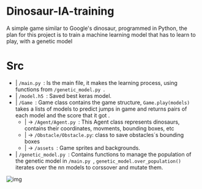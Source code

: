 # Dinosaur-IA-training
A simple game similar to Google's dinosaur, programmed in Python, the plan for this project is to train a machine learning model that has to learn to play, with a genetic model

# Src
* | ```/main.py ```: Is the main file, it makes the learning process, using functions from ```/genetic_model.py ```.<br>
* | ```/model.h5 ```: Saved best keras model.<br>
* | ```/Game ```: Game class contains the game structure, ```Game.play(models)``` takes a lists of models to predict jumps in game and returns pairs of each    model and the score that it got .<br>
  * | -> ```/Agent/Agent.py ```: This Agent class represents dinosaurs, contains their coordinates, movments, bounding boxes, etc<br>
  * | -> ```/Obstacle/Obstacle.py```: class to save obstacles´s bounding boxes <br>
  * | -> ```/assets ```: Game sprites and backgrounds.<br>
* | ```/genetic_model.py ```: Contains functions to manage the population of the genetic model in ```/main.py ```, ```genetic_model.over_population()``` iterates over the nn models to corssover and mutate them.<br>

![img](https://github.com/MartinCastillo/Dinosaur_runing_ml_gym/blob/master/Captures/1.PNG)
